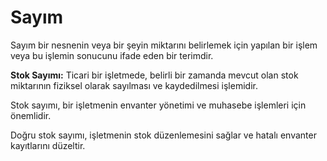 
# Sayım 

Sayım bir nesnenin veya bir şeyin miktarını belirlemek için yapılan bir işlem veya bu işlemin sonucunu ifade eden bir terimdir.

**Stok Sayımı:** Ticari bir işletmede, belirli bir zamanda mevcut olan stok miktarının fiziksel olarak sayılması ve kaydedilmesi işlemidir. 

Stok sayımı, bir işletmenin envanter yönetimi ve muhasebe işlemleri için önemlidir. 

Doğru stok sayımı, işletmenin stok düzenlemesini sağlar ve hatalı envanter kayıtlarını düzeltir.